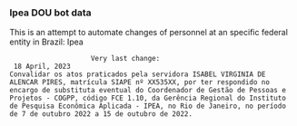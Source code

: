  ### Ipea DOU bot data
 This is an attempt to automate changes of personnel at an specific federal entity in Brazil: Ipea
 
                        Very last change: 
 	 18 April, 2023
	Convalidar os atos praticados pela servidora ISABEL VIRGINIA DE ALENCAR PIRES, matrícula SIAPE nº XX535XX, por ter respondido no encargo de substituta eventual do Coordenador de Gestão de Pessoas e Projetos - COGPP, código FCE 1.10, da Gerência Regional do Instituto de Pesquisa Econômica Aplicada - IPEA, no Rio de Janeiro, no período de 7 de outubro 2022 a 15 de outubro de 2022.
